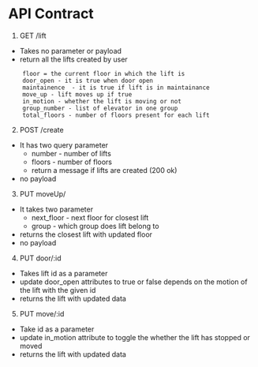 # API Contract

1. GET /lift

* Takes no parameter or payload
* return all the lifts created by user 

```
    floor = the current floor in which the lift is 
    door_open - it is true when door open
    maintainence  - it is true if lift is in maintainance
    move_up - lift moves up if true
    in_motion - whether the lift is moving or not
    group_number - list of elevator in one group
    total_floors - number of floors present for each lift
```

2. POST /create

* It has two query parameter
  * number - number of lifts
  * floors - number of floors
  * return a message if lifts are created (200 ok)
* no payload

3. PUT moveUp/

* It takes two parameter 
    * next_floor - next floor for closest lift 
    * group - which group does lift belong to
* returns the closest lift with updated floor
* no payload

4. PUT door/:id
 
 * Takes lift id as a parameter
 * update door_open attributes to true or false depends on the motion of the lift with the given id
 * returns the lift with updated data

5. PUT move/:id 
 
 * Take id as a parameter 
 * update in_motion attribute to toggle the whether the lift has stopped or moved
 * returns the lift with updated data
  